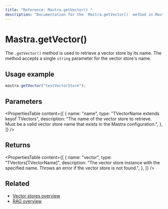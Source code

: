 ```yaml
---
title: "Reference: Mastra.getVector() "
description: "Documentation for the `Mastra.getVector()` method in Mastra, which retrieves a vector store by name."
---
```


# Mastra.getVector()

The `.getVector()` method is used to retrieve a vector store by its name. The method accepts a single `string` parameter for the vector store's name.

## Usage example

```typescript copy
mastra.getVector("testVectorStore");
```

## Parameters

<PropertiesTable
  content={[
    {
      name: "name",
      type: "TVectorName extends keyof TVectors",
      description: "The name of the vector store to retrieve. Must be a valid vector store name that exists in the Mastra configuration.",
    },
  ]}
/>

## Returns

<PropertiesTable
  content={[
    {
      name: "vector",
      type: "TVectors[TVectorName]",
      description: "The vector store instance with the specified name. Throws an error if the vector store is not found.",
    },
  ]}
/>

## Related

- [Vector stores overview](../../docs/rag/vector-databases.md)
- [RAG overview](../../docs/rag/overview.md)
